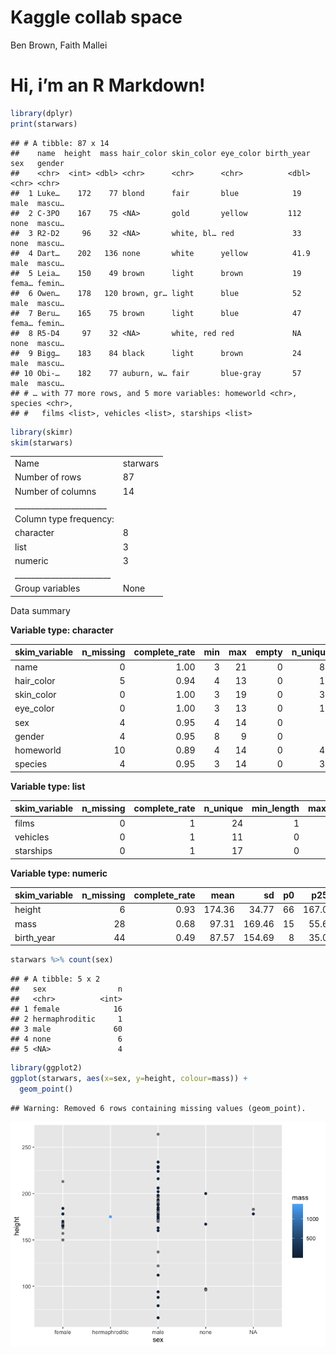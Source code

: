 Kaggle collab space
================
Ben Brown, Faith Mallei

# Hi, i’m an R Markdown\!

``` r
library(dplyr)
print(starwars)
```

    ## # A tibble: 87 x 14
    ##    name  height  mass hair_color skin_color eye_color birth_year sex   gender
    ##    <chr>  <int> <dbl> <chr>      <chr>      <chr>          <dbl> <chr> <chr> 
    ##  1 Luke…    172    77 blond      fair       blue            19   male  mascu…
    ##  2 C-3PO    167    75 <NA>       gold       yellow         112   none  mascu…
    ##  3 R2-D2     96    32 <NA>       white, bl… red             33   none  mascu…
    ##  4 Dart…    202   136 none       white      yellow          41.9 male  mascu…
    ##  5 Leia…    150    49 brown      light      brown           19   fema… femin…
    ##  6 Owen…    178   120 brown, gr… light      blue            52   male  mascu…
    ##  7 Beru…    165    75 brown      light      blue            47   fema… femin…
    ##  8 R5-D4     97    32 <NA>       white, red red             NA   none  mascu…
    ##  9 Bigg…    183    84 black      light      brown           24   male  mascu…
    ## 10 Obi-…    182    77 auburn, w… fair       blue-gray       57   male  mascu…
    ## # … with 77 more rows, and 5 more variables: homeworld <chr>, species <chr>,
    ## #   films <list>, vehicles <list>, starships <list>

``` r
library(skimr)
skim(starwars)
```

|                                                  |          |
| :----------------------------------------------- | :------- |
| Name                                             | starwars |
| Number of rows                                   | 87       |
| Number of columns                                | 14       |
| \_\_\_\_\_\_\_\_\_\_\_\_\_\_\_\_\_\_\_\_\_\_\_   |          |
| Column type frequency:                           |          |
| character                                        | 8        |
| list                                             | 3        |
| numeric                                          | 3        |
| \_\_\_\_\_\_\_\_\_\_\_\_\_\_\_\_\_\_\_\_\_\_\_\_ |          |
| Group variables                                  | None     |

Data summary

**Variable type: character**

| skim\_variable | n\_missing | complete\_rate | min | max | empty | n\_unique | whitespace |
| :------------- | ---------: | -------------: | --: | --: | ----: | --------: | ---------: |
| name           |          0 |           1.00 |   3 |  21 |     0 |        87 |          0 |
| hair\_color    |          5 |           0.94 |   4 |  13 |     0 |        12 |          0 |
| skin\_color    |          0 |           1.00 |   3 |  19 |     0 |        31 |          0 |
| eye\_color     |          0 |           1.00 |   3 |  13 |     0 |        15 |          0 |
| sex            |          4 |           0.95 |   4 |  14 |     0 |         4 |          0 |
| gender         |          4 |           0.95 |   8 |   9 |     0 |         2 |          0 |
| homeworld      |         10 |           0.89 |   4 |  14 |     0 |        48 |          0 |
| species        |          4 |           0.95 |   3 |  14 |     0 |        37 |          0 |

**Variable type: list**

| skim\_variable | n\_missing | complete\_rate | n\_unique | min\_length | max\_length |
| :------------- | ---------: | -------------: | --------: | ----------: | ----------: |
| films          |          0 |              1 |        24 |           1 |           7 |
| vehicles       |          0 |              1 |        11 |           0 |           2 |
| starships      |          0 |              1 |        17 |           0 |           5 |

**Variable type: numeric**

| skim\_variable | n\_missing | complete\_rate |   mean |     sd | p0 |   p25 | p50 |   p75 | p100 | hist  |
| :------------- | ---------: | -------------: | -----: | -----: | -: | ----: | --: | ----: | ---: | :---- |
| height         |          6 |           0.93 | 174.36 |  34.77 | 66 | 167.0 | 180 | 191.0 |  264 | ▁▁▇▅▁ |
| mass           |         28 |           0.68 |  97.31 | 169.46 | 15 |  55.6 |  79 |  84.5 | 1358 | ▇▁▁▁▁ |
| birth\_year    |         44 |           0.49 |  87.57 | 154.69 |  8 |  35.0 |  52 |  72.0 |  896 | ▇▁▁▁▁ |

``` r
starwars %>% count(sex)
```

    ## # A tibble: 5 x 2
    ##   sex                n
    ##   <chr>          <int>
    ## 1 female            16
    ## 2 hermaphroditic     1
    ## 3 male              60
    ## 4 none               6
    ## 5 <NA>               4

``` r
library(ggplot2)
ggplot(starwars, aes(x=sex, y=height, colour=mass)) +
  geom_point()
```

    ## Warning: Removed 6 rows containing missing values (geom_point).

![](hello_files/figure-gfm/unnamed-chunk-4-1.png)<!-- -->

